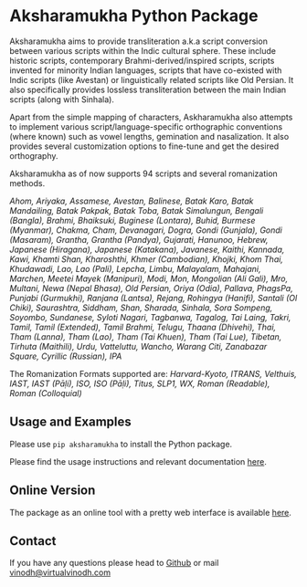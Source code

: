 # Aksharamukha Python Package

Aksharamukha aims to provide transliteration a.k.a script conversion between various scripts within the Indic cultural sphere.  These include historic scripts, contemporary Brahmi-derived/inspired scripts, scripts invented for minority Indian languages, scripts that have co-existed with Indic scripts (like Avestan) or linguistically related scripts like Old Persian. It also specifically provides lossless transliteration between the main Indian scripts (along with Sinhala).

Apart from the simple mapping of characters, Askharamukha also attempts to implement various script/language-specific orthographic conventions (where known) such as vowel lengths, gemination and nasalization. It also provides several customization options to fine-tune and get the desired orthography.

Aksharamukha as of now supports 94 scripts and several romanization methods.

*Ahom, Ariyaka, Assamese, Avestan, Balinese, Batak Karo, Batak Mandailing, Batak Pakpak, Batak Toba, Batak Simalungun, Bengali (Bangla), Brahmi, Bhaiksuki, Buginese (Lontara), Buhid, Burmese (Myanmar), Chakma, Cham, Devanagari, Dogra, Gondi (Gunjala), Gondi (Masaram), Grantha, Grantha (Pandya), Gujarati, Hanunoo, Hebrew, Japanese (Hiragana), Japanese (Katakana), Javanese, Kaithi, Kannada, Kawi, Khamti Shan, Kharoshthi, Khmer (Cambodian), Khojki, Khom Thai, Khudawadi, Lao, Lao (Pali), Lepcha, Limbu, Malayalam, Mahajani, Marchen, Meetei Mayek (Manipuri), Modi, Mon, Mongolian (Ali Gali), Mro, Multani, Newa (Nepal Bhasa), Old Persian, Oriya (Odia), Pallava, PhagsPa, Punjabi (Gurmukhi), Ranjana (Lantsa), Rejang, Rohingya (Hanifi), Santali (Ol Chiki), Saurashtra, Siddham, Shan, Sharada, Sinhala, Sora Sompeng, Soyombo, Sundanese, Syloti Nagari, Tagbanwa, Tagalog, Tai Laing, Takri, Tamil, Tamil (Extended), Tamil Brahmi, Telugu, Thaana (Dhivehi), Thai, Tham (Lanna), Tham (Lao), Tham (Tai Khuen), Tham (Tai Lue), Tibetan, Tirhuta (Maithili), Urdu, Vatteluttu, Wancho, Warang Citi, Zanabazar Square, Cyrillic (Russian), IPA*

The Romanization Formats supported are: *Harvard-Kyoto, ITRANS, Velthuis, IAST, IAST (Pāḷi), ISO, ISO (Pāḷi), Titus, SLP1, WX, Roman (Readable), Roman (Colloquial)*

## Usage and Examples

Please use `pip aksharamukha` to install the Python package.

Please find the usage instructions and relevant documentation [here](http://aksharamukha.appspot.com/#/python).

## Online Version

The package as an online tool with a pretty web interface is available [here](http://aksharamukha.appspot.com/).

## Contact

If you have any questions please head to [Github](https://github.com/virtualvinodh/aksharamukha-python) or mail vinodh@virtualvinodh.com
